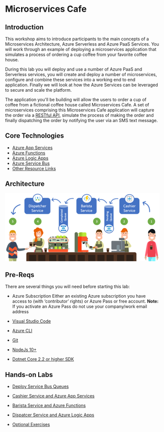 # Microservices Cafe

## Introduction

This workshop aims to introduce participants to the main concepts of a Microservices Architecture, Azure Serverless and Azure PaaS Services. You will work through an example of deploying a microservices application that simulates a process of ordering a cup coffee from your favorite coffee house. 

During this lab you will deploy and use a number of Azure PaaS and Serverless services, you will create and deploy a number of microservices, configure and combine these services into a working end to end application. Finally we will look at how the Azure Services can be leveraged to secure and scale the platform.

The application you'll be building will allow the users to order a cup of coffee from a fictional coffee house called Microservices Cafe. A set of microservices comprising this Microservices Cafe application will capture the order via a [RESTful API](https://docs.microsoft.com/en-us/azure/architecture/best-practices/api-design), simulate the process of making the order and finally dispatching the order by notifying the user via an SMS text message. 

## Core Technologies

* <a href="https://docs.microsoft.com/en-us/azure/app-service">Azure App Services</a>
* <a href="https://docs.microsoft.com/en-us/azure/azure-functions/">Azure Functions</a>
* <a href="https://docs.microsoft.com/en-us/azure/logic-apps">Azure Logic Apps</a>
* <a href="https://docs.microsoft.com/en-us/azure/service-bus-messaging">Azure Service Bus</a>
* <a href="./ReferenceLinks/Readme.md">Other Resource Links</a>

## Architecture

![MicroservicesCafeShort.png](./Images/MicroservicesCafeShort.png)

## Pre-Reqs
There are several things you will need before starting this lab:

* Azure Subscription 
Either an existing Azure subscription you have access to (with ‘contributor’ rights) or Azure Pass or free account. 
**Note:** If you activate an Azure Pass do not use your company/work email address

* [Visual Studio Code](https://code.visualstudio.com/)
* [Azure CLI](https://docs.microsoft.com/en-us/cli/azure/install-azure-cli?view=azure-cli-latest)
* [Git](https://git-scm.com/downloads) 
* [NodeJs 10+](https://nodejs.org/en/)
* [Dotnet Core 2.2 or higher SDK](https://dotnet.microsoft.com/download/dotnet-core/2.2)

## Hands-on Labs

* <a href="./Labs/DeployQueues/Readme.md" class="myButton" style="disabled">Deploy Service Bus Queues</a>

* <a href="./Labs/CashierService/Readme.md" class="myButton">Cashier Service and Azure App Services</a>

* <a href="./Labs/BaristaService/Readme.md" class="myButton">Barista Service and Azure Functions</a>

* <a href="./Labs/DispatcherService/Readme.md" class="myButton">Dispatcer Service and Azure Logic Apps</a>

* <a href="/Labs/OptionalExercises/Readme.md" class="myButton">Optional Exercises</a>

